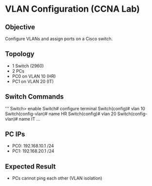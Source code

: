 # VLAN Configuration (CCNA Lab)

## Objective
Configure VLANs and assign ports on a Cisco switch.

## Topology
- 1 Switch (2960)
- 2 PCs
- PC0 on VLAN 10 (HR)
- PC1 on VLAN 20 (IT)

## Switch Commands
'''
Switch> enable
Switch# configure terminal
Switch(config)# vlan 10
Switch(config-vlan)# name HR
Switch(config)# vlan 20
Switch(config-vlan)# name IT
...


## PC IPs
- PC0: 192.168.10.1 /24  
- PC1: 192.168.20.1 /24

## Expected Result
- PCs cannot ping each other (VLAN isolation)
